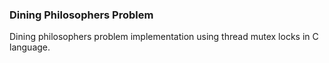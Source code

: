 ### Dining Philosophers Problem



Dining philosophers problem implementation using thread mutex locks in C language.

